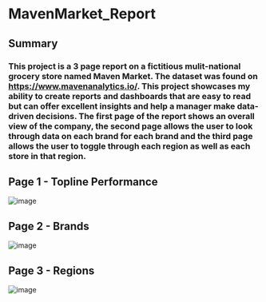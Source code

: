 # MavenMarket_Report
##    Summary
###       This project is a 3 page report on a fictitious mulit-national grocery store named Maven Market. The dataset was found on https://www.mavenanalytics.io/. This project showcases my ability to create reports and dashboards that are easy to read but can offer excellent insights and help a manager make data-driven decisions. The first page of the report shows an overall view of the company, the second page allows the user to look through data on each brand for each brand and the third page allows the user to toggle through each region as well as each store in that region.

## Page 1 - Topline Performance
![image](https://github.com/Patrick-Bacza/MavenMarket_Report/assets/120348192/5002246e-dd3c-4e10-9126-5325cd15393a)

## Page 2 - Brands

![image](https://github.com/Patrick-Bacza/MavenMarket_Report/assets/120348192/4004787a-6749-44ff-a8cd-5fa042e98f2f)


## Page 3 - Regions

![image](https://github.com/Patrick-Bacza/MavenMarket_Report/assets/120348192/2555cf92-3748-46b5-9606-412c18f47511)
